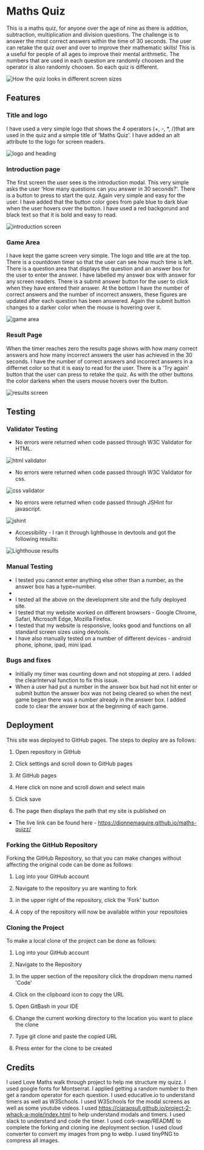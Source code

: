 # Maths Quiz

This is a maths quiz, for anyone over the age of nine as there is addition, subtraction, multiplication and division questions.  The challenge is to answer the most correct answers within the time of 30 seconds. The user can retake the quiz over and over to improve their mathematic skills!  This is a useful for people of all ages to improve their mental arithmetic. The numbers that are used in each question are randomly choosen and the operator is also randomly choosen.  So each quiz is different.

![How the quiz looks in different screen sizes](documents/images/Am-I-Responsive.webp)

## Features

### Title and logo

I have used a very simple logo that shows the 4 operators (+, -, *, /)that are used in the quiz and a simple title of 'Maths Quiz'. I have added an alt attribute to the logo for screen readers.

![logo and heading](documents/images/logo.webp)

### Introduction page

The first screen the user sees is the introduction modal. This very simple asks the user 'How many questions can you answer in 30 seconds?'.  There is a button to press to start the quiz.  Again very simple and easy for the user.  I have added that the button color goes from pale blue to dark blue when the user hovers over the button.  I have used a red backgorund and black text so that it is bold and easy to read.

![introduction screen](documents/images/intro.webp)

### Game Area

I have kept the game screen very simple.  The logo and title are at the top.  There is a countdown timer so that the user can see how much time is left.  There is a question area that displays the question and an answer box for the user to enter the answer.  I have labelled my answer box with answer for any screen readers. There is a submit answer button for the user to click when they have entered their answer.  At the bottom I have the number of correct answers and the number of incorrect answers, these figures are updated after each question has been answered.
Again the submit button changes to a darker color when the  mouse is hovering over it.

![game area](documents/images/question-area.webp)

### Result Page

When the timer reaches zero the results page shows with how many correct answers and how many incorrect answers the user has achieved in the 30 seconds. I have the number of correct answers and incorrect answers in a differnet color so that it is easy to read for the user. There is a 'Try again' button that the user can press to retake the quiz.  As with the other buttons the color darkens when the users mouse hovers over the button.

![results screen](documents/images/results.webp)

## Testing

### Validator Testing

- No errors were returned when code passed through W3C Validator for HTML.

![html validator](documents/images/html-validator.png)

- No errors were returned when code passed through W3C Validator for css.

![css validator](documents/images/css-validator.png)

- No errors were returned when code passed through JSHint for javascript.

![jshint](documents/images/JSHint.png)

- Accessibility - I ran it through lighthouse in devtools and got the following results:

![Lighthouse results](documents/images/accessibility.webp)

### Manual Testing

- I tested you cannot enter anything else other than a number, as the answer box has a type=number. 
- 
- I tested all the above on the development site and the fully deployed site.
- I tested that my website worked on different browsers - Google Chrome, Safari, Microsoft Edge, Mozilla Firefox.
- I tested that my website is responsive, looks good and functions on all standard screen sizes using devtools.
- I have also manually tested on a number of different devices - android phone, iphone, ipad, mini ipad.

### Bugs and fixes

- Initially my timer was counting down and not stopping at zero.  I added the clearInterval function to fix this issue.
- When a user had put a number in the answer box but had not hit enter or submit button the answer box was not being cleared so when the next game began there was a number already in the answer box.  I added code to clear the answer box at the beginning of each game.

## Deployment

This site was deployed to GitHub pages. The steps to deploy are as follows:

1. Open repository in GitHub

2. Click settings and scroll down to GitHub pages

3. At GitHub pages

4. Here click on none and scroll down and select main

5. Click save

6. The page then displays the path that my site is published on

- The live link can be found here - https://dionnemaguire.github.io/maths-quizz/

### Forking the GitHub Repository

Forking the GitHub Repository, so that you can make changes without affecting the original code can be done as follows:

1. Log into your GitHub account

2. Navigate to the repository yu are wanting to fork

3. in the upper right of the repository, click the 'Fork' button

4. A copy of the repository will now be available within your repositoies

### Cloning the Project

To make a local clone of the project can be done as follows:

1. Log into your GitHub account

2. Navigate to the Repository

3. In the upper section of the repository click the dropdown menu named 'Code'

4. Click on the clipboard icon to copy the URL

5. Open GitBash in your IDE

6. Change the current working directory to the location you want to place the clone

7. Type git clone and paste the copied URL

8. Press enter for the clone to be created


## Credits
I used Love Maths walk through project to help me structure my quizz.
I used google fonts for Montserrat.
I applied getting a random number to then get a random operator for each question.
I used educative.io to understand timers as well as W3Schools.
I used W3Schools for the modal screens as well as some youtube videos.
I used https://ciaraosull.github.io/project-2-whack-a-mole/index.html to help understand modals and timers.
I used slack to understand and code the timer.
I used cork-swap/README to complete the forking and cloning ine deployment section.
I used cloud converter to convert my images from png to webp.
I used tinyPNG to compress all images.
